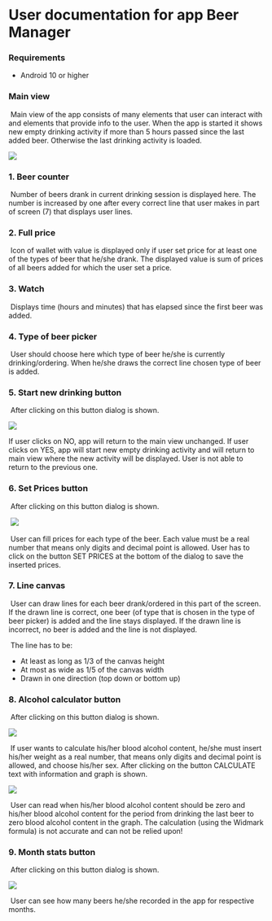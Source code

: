 # User documentation for app Beer Manager

### Requirements

- Android 10 or higher

  

### Main view

​	Main view of the app consists of many elements that user can interact with and elements that provide info to the user. When the app is started it shows new empty drinking activity if more than 5 hours passed since the last added beer. Otherwise the last drinking activity is loaded.

![](images\mainview.png)



### 1. Beer counter

​	Number of beers drank in current drinking session is displayed here. The number is increased by one after every correct line that user makes in part of screen (7) that displays user lines.



### 2. Full price

​	Icon of wallet with value is displayed only if user set price for at least one of the types of beer that he/she drank. The displayed value is sum of prices of all beers added for which the user set a price.



### 3. Watch

​	Displays time (hours and minutes) that has elapsed since the first beer was added.



### 4. Type of beer picker

​	User should choose here which type of beer he/she is currently drinking/ordering. When he/she draws the correct line chosen type of beer is added.



### 5. Start new drinking button

​	After clicking on this button dialog is shown. 

![](images/newdrinkingdialog.png)

If user clicks on NO, app will return to the main view unchanged. If user clicks on YES, app will start new empty drinking activity and will return to main view where the new activity will be displayed. User is not able to return to the previous one. 



### 6. Set Prices button

​	After clicking on this button dialog is shown.

​																	 ![](images/setpricesdialog.png)

​	User can fill prices for each type of the beer. Each value must be a real number that means only digits and decimal point is allowed. User has to click on the button SET PRICES at the bottom of the dialog to save the inserted prices.



### 7. Line canvas

​	User can draw lines for each beer drank/ordered in this part of the screen. If the drawn line is correct, one beer (of type that is chosen in the type of beer picker) is added and the line stays displayed. If the drawn line is incorrect, no beer is added and the line is not displayed.

​	The line has to be:

- At least as long as 1/3 of the canvas height
- At most as wide as 1/5 of the canvas width
- Drawn in one direction (top down or bottom up)



### 8. Alcohol calculator button

​	After clicking on this button dialog is shown.

![](images/alcoholcalculatorbefore.png)

​	If user wants to calculate his/her blood alcohol content, he/she must insert his/her weight as a real number, that means only digits and decimal point is allowed, and choose his/her sex. After clicking on the button CALCULATE text with information and graph is shown.



![](images/alcoholcalculator.png)

​	User can read when his/her blood alcohol content should be zero and his/her blood alcohol content for the period from drinking the last beer to zero blood alcohol content in the graph. The calculation (using the Widmark formula) is not accurate and can not be relied upon!



### 9. Month stats button

​	After clicking on this button dialog is shown.

![](images/monthstats.png)

​	User can see how many beers he/she recorded in the app for respective months.





